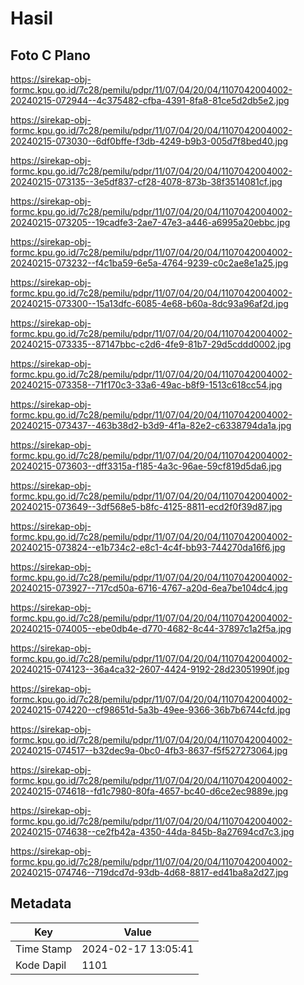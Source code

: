 # Hasil

## Foto C Plano

https://sirekap-obj-formc.kpu.go.id/7c28/pemilu/pdpr/11/07/04/20/04/1107042004002-20240215-072944--4c375482-cfba-4391-8fa8-81ce5d2db5e2.jpg

https://sirekap-obj-formc.kpu.go.id/7c28/pemilu/pdpr/11/07/04/20/04/1107042004002-20240215-073030--6df0bffe-f3db-4249-b9b3-005d7f8bed40.jpg

https://sirekap-obj-formc.kpu.go.id/7c28/pemilu/pdpr/11/07/04/20/04/1107042004002-20240215-073135--3e5df837-cf28-4078-873b-38f3514081cf.jpg

https://sirekap-obj-formc.kpu.go.id/7c28/pemilu/pdpr/11/07/04/20/04/1107042004002-20240215-073205--19cadfe3-2ae7-47e3-a446-a6995a20ebbc.jpg

https://sirekap-obj-formc.kpu.go.id/7c28/pemilu/pdpr/11/07/04/20/04/1107042004002-20240215-073232--f4c1ba59-6e5a-4764-9239-c0c2ae8e1a25.jpg

https://sirekap-obj-formc.kpu.go.id/7c28/pemilu/pdpr/11/07/04/20/04/1107042004002-20240215-073300--15a13dfc-6085-4e68-b60a-8dc93a96af2d.jpg

https://sirekap-obj-formc.kpu.go.id/7c28/pemilu/pdpr/11/07/04/20/04/1107042004002-20240215-073335--87147bbc-c2d6-4fe9-81b7-29d5cddd0002.jpg

https://sirekap-obj-formc.kpu.go.id/7c28/pemilu/pdpr/11/07/04/20/04/1107042004002-20240215-073358--71f170c3-33a6-49ac-b8f9-1513c618cc54.jpg

https://sirekap-obj-formc.kpu.go.id/7c28/pemilu/pdpr/11/07/04/20/04/1107042004002-20240215-073437--463b38d2-b3d9-4f1a-82e2-c6338794da1a.jpg

https://sirekap-obj-formc.kpu.go.id/7c28/pemilu/pdpr/11/07/04/20/04/1107042004002-20240215-073603--dff3315a-f185-4a3c-96ae-59cf819d5da6.jpg

https://sirekap-obj-formc.kpu.go.id/7c28/pemilu/pdpr/11/07/04/20/04/1107042004002-20240215-073649--3df568e5-b8fc-4125-8811-ecd2f0f39d87.jpg

https://sirekap-obj-formc.kpu.go.id/7c28/pemilu/pdpr/11/07/04/20/04/1107042004002-20240215-073824--e1b734c2-e8c1-4c4f-bb93-744270da16f6.jpg

https://sirekap-obj-formc.kpu.go.id/7c28/pemilu/pdpr/11/07/04/20/04/1107042004002-20240215-073927--717cd50a-6716-4767-a20d-6ea7be104dc4.jpg

https://sirekap-obj-formc.kpu.go.id/7c28/pemilu/pdpr/11/07/04/20/04/1107042004002-20240215-074005--ebe0db4e-d770-4682-8c44-37897c1a2f5a.jpg

https://sirekap-obj-formc.kpu.go.id/7c28/pemilu/pdpr/11/07/04/20/04/1107042004002-20240215-074123--36a4ca32-2607-4424-9192-28d23051990f.jpg

https://sirekap-obj-formc.kpu.go.id/7c28/pemilu/pdpr/11/07/04/20/04/1107042004002-20240215-074220--cf98651d-5a3b-49ee-9366-36b7b6744cfd.jpg

https://sirekap-obj-formc.kpu.go.id/7c28/pemilu/pdpr/11/07/04/20/04/1107042004002-20240215-074517--b32dec9a-0bc0-4fb3-8637-f5f527273064.jpg

https://sirekap-obj-formc.kpu.go.id/7c28/pemilu/pdpr/11/07/04/20/04/1107042004002-20240215-074618--fd1c7980-80fa-4657-bc40-d6ce2ec9889e.jpg

https://sirekap-obj-formc.kpu.go.id/7c28/pemilu/pdpr/11/07/04/20/04/1107042004002-20240215-074638--ce2fb42a-4350-44da-845b-8a27694cd7c3.jpg

https://sirekap-obj-formc.kpu.go.id/7c28/pemilu/pdpr/11/07/04/20/04/1107042004002-20240215-074746--719dcd7d-93db-4d68-8817-ed41ba8a2d27.jpg


## Metadata

| Key        | Value               |
| ---------- | ------------------- |
| Time Stamp | 2024-02-17 13:05:41 |
| Kode Dapil | 1101                |



